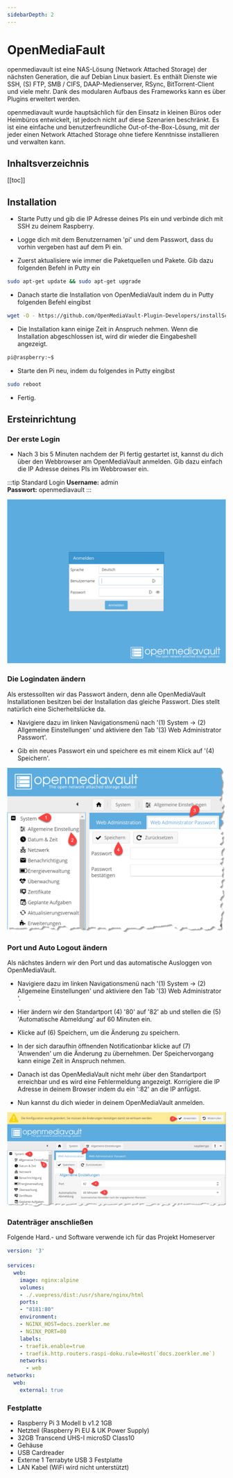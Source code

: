 ```yaml
---
sidebarDepth: 2
---
```


# OpenMediaFault

openmediavault ist eine NAS-Lösung (Network Attached Storage) der nächsten Generation, die auf Debian Linux basiert. Es enthält Dienste wie SSH, (S) FTP, SMB / CIFS, DAAP-Medienserver, RSync, BitTorrent-Client und viele mehr. Dank des modularen Aufbaus des Frameworks kann es über Plugins erweitert werden.

openmediavault wurde hauptsächlich für den Einsatz in kleinen Büros oder Heimbüros entwickelt, ist jedoch nicht auf diese Szenarien beschränkt. Es ist eine einfache und benutzerfreundliche Out-of-the-Box-Lösung, mit der jeder einen Network Attached Storage ohne tiefere Kenntnisse installieren und verwalten kann.

## Inhaltsverzeichnis
[[toc]]

## Installation

- Starte Putty und gib die IP Adresse deines PIs ein und verbinde dich mit SSH zu deinem Raspberry.

- Logge dich mit dem Benutzernamen 'pi' und dem Passwort, dass du vorhin vergeben hast  auf dem Pi ein.

- Zuerst aktualisiere wie immer die Paketquellen und Pakete. Gib dazu folgenden Befehl in Putty ein
```bash
sudo apt-get update && sudo apt-get upgrade
```

- Danach starte die Installation von OpenMediaVault indem du in Putty folgenden Befehl eingibst
```bash
wget -O - https://github.com/OpenMediaVault-Plugin-Developers/installScript/raw/master/install | sudo bash
```

- Die Installation kann einige Zeit in Anspruch nehmen. Wenn die Installation abgeschlossen ist, wird dir wieder die Eingabeshell angezeigt.

```bash
pi@raspberry:~$
```

- Starte den Pi neu, indem du folgendes in Putty eingibst

```bash
sudo reboot
```

- Fertig.

## Ersteinrichtung

### Der erste Login

- Nach 3 bis 5 Minuten nachdem der Pi fertig gestartet ist, kannst du dich über den Webbrowser am OpenMediaVault anmelden. Gib dazu einfach die IP Adresse deines PIs im Webbrowser ein.

:::tip Standard Login
**Username:** admin  
**Passwort:** openmediavault
:::

![Screenshot](./openmediavault/loginscreen.png)

### Die Logindaten ändern

Als erstessollten wir das Passwort ändern, denn alle OpenMediaVault Installationen besitzen bei der Installation das gleiche Passwort. Dies stellt natürlich eine Sicherheitslücke da.

- Navigiere dazu im linken Navigationsmenü nach '(1) System -> (2) Allgemeine Einstellungen' und aktiviere den Tab '(3) Web Administrator Passwort'. 

- Gib ein neues Passwort ein und speichere es mit einem Klick auf '(4) Speichern'.

![Screenshot](./openmediavault/change-password.png)

### Port und Auto Logout ändern

Als nächstes ändern wir den Port und das automatische Ausloggen von OpenMediaVault.

- Navigiere dazu im linken Navigationsmenü nach '(1) System -> (2) Allgemeine Einstellungen' und aktiviere den Tab '(3) Web Administrator '.

- Hier ändern wir den Standartport (4) '80' auf '82' ab und stellen die (5) 'Automatische  Abmeldung' auf 60 Minuten ein.

- Klicke auf (6) Speichern, um die Änderung zu speichern.

- In der sich daraufhin öffnenden Notificationbar klicke auf (7) 'Anwenden' um die Änderung zu übernehmen. Der Speichervorgang kann einige Zeit in Anspruch nehmen.

- Danach ist das OpenMediaVault nicht mehr über den Standartport erreichbar und es wird eine Fehlermeldung angezeigt. Korrigiere die IP Adresse in deinem Browser indem du ein ':82' an die IP anfügst. 

- Nun kannst du dich wieder in deinem OpenMediaVault anmelden.

![Screenshot](./openmediavault/change-port.png)

### Datenträger anschließen

Folgende Hard.- und Software verwende ich für das Projekt Homeserver

```yaml
version: '3'

services:
  web:
    image: nginx:alpine
    volumes:
    - ./.vuepress/dist:/usr/share/nginx/html
    ports:
    - "8181:80"
    environment:
    - NGINX_HOST=docs.zoerkler.me
    - NGINX_PORT=80
    labels:
    - traefik.enable=true
    - traefik.http.routers.raspi-doku.rule=Host(`docs.zoerkler.me`)
    networks: 
      - web
networks:
  web:
    external: true

```

### Festplatte

- Raspberry Pi 3 Modell b v1.2 1GB
- Netzteil (Raspberry Pi EU & UK Power Supply)
- 32GB Transcend UHS-I microSD Class10
- Gehäuse
- USB Cardreader
- Externe 1 Terrabyte USB 3 Festplatte
- LAN Kabel (WiFi wird nicht unterstützt)
